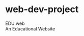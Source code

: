 # web-dev-project
EDU web                                                                                                                           
An Educational Website 
